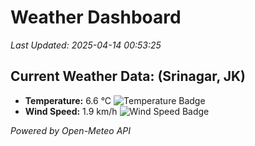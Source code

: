 
# Weather Dashboard

_Last Updated: 2025-04-14 00:53:25_

## Current Weather Data: (Srinagar, JK)
- **Temperature:** 6.6 °C ![Temperature Badge](https://img.shields.io/badge/Temperature-Low%20Temp-blue)
- **Wind Speed:** 1.9 km/h ![Wind Speed Badge](https://img.shields.io/badge/Wind%20Speed-Light%20Wind-blue)

*Powered by Open-Meteo API*
